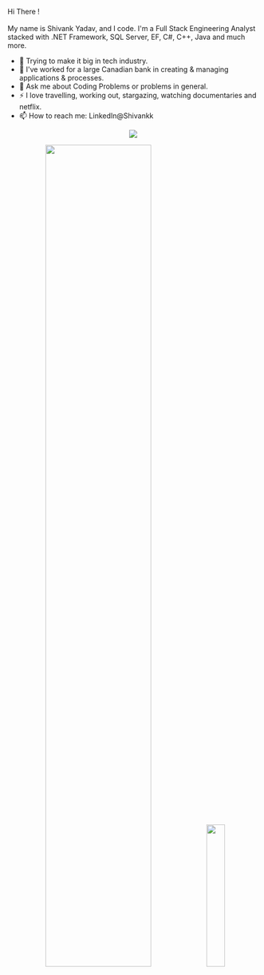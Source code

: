 Hi There !
<br>
<br>
My name is Shivank Yadav, and I code.
I'm a Full Stack Engineering Analyst stacked with .NET Framework, SQL Server, EF, C#, C++, Java and much more.

- 🔭 Trying to make it big in tech industry.
- 🌱 I've worked for a large Canadian bank in creating & managing applications & processes.
- 💬 Ask me about Coding Problems or problems in general.
- ⚡ I love travelling, working out, stargazing, watching documentaries and netflix.
- 📫 How to reach me: LinkedIn@Shivankk

<p align="center">
  <img src="https://github-readme-streak-stats.herokuapp.com/?user=shivvvank&show_icons=true&locale=en&layout=compact&theme=tokyonight"/>
</p>
<p align="center">
  <img width="65%" src="https://github-readme-stats.vercel.app/api?username=shivvvank&show_icons=true&title_color=fff&icon_color=79ff97&text_color=9f9f9f&bg_color=151515" />
  <img width="27%" src="https://github-readme-stats.vercel.app/api/top-langs/?username=shivvvank&count_icons=true&title_color=fff&icon_color=79ff97&text_color=9f9f9f&bg_color=151515" />
</p>



